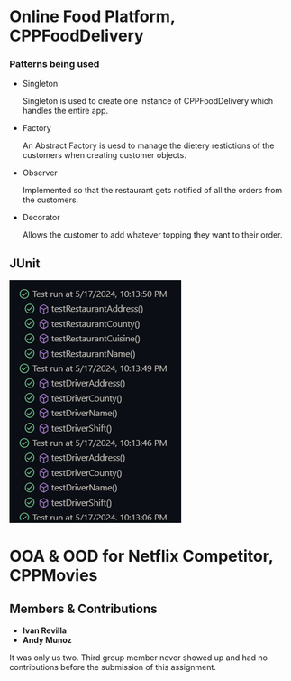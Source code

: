 # Online Food Platform, CPPFoodDelivery

### Patterns being used
* Singleton
    
    Singleton is used to create one instance of CPPFoodDelivery which handles the entire app.

* Factory

    An Abstract Factory is uesd to manage the dietery restictions of the customers when creating customer objects.

* Observer

    Implemented so that the restaurant gets notified of all the orders from the customers. 

* Decorator

    Allows the customer to add whatever topping they want to their order.

## JUnit
![JUnit](./images/test.png)

# OOA & OOD for Netflix Competitor, CPPMovies

## Members & Contributions
* **Ivan Revilla** 
* **Andy Munoz**

It was only us two. Third group member never showed up and had no contributions before the submission of this assignment.